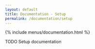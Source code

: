 ```yaml
---
layout: default
title: Documentation - Setup
permalink: /documentation/setup
---
```


{% include menus/documentation.html %}

TODO Setup documentation
